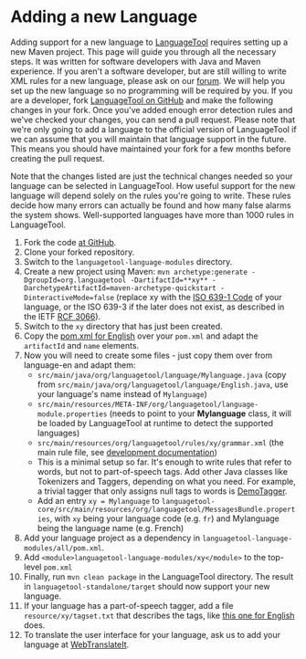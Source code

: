 # Adding a new Language

Adding support for a new language to [LanguageTool](https://languagetool.org) requires setting up a 
new Maven project. This page will guide you through all the necessary 
steps. It was written for software developers with Java and Maven 
experience. If you aren't a software developer, but are still willing 
to write XML rules for a new language, please ask on our 
[forum](https://forum.languagetool.org/). We will help you set up the 
new language so no programming will be required by you. If you are a 
developer, fork [LanguageTool on 
GitHub](https://github.com/languagetool-org/languagetool) and make the 
following changes in your fork. Once you've added enough error 
detection rules and we've checked your changes, you can send a pull 
request. Please note that we're only going to add a language to the 
official version of LanguageTool if we can assume that you will 
maintain that language support in the future. This means you should 
have maintained your fork for a few months before creating the pull 
request.

Note that the changes listed are just the technical changes needed so 
your language can be selected in LanguageTool. How useful support for 
the new language will depend solely on the rules you're going to 
write. These rules decide how many errors can actually be found and how 
many false alarms the system shows. Well-supported languages have more 
than 1000 rules in LanguageTool.

1. Fork the code [at GitHub](https://github.com/languagetool-org/languagetool).
2. Clone your forked repository.
3. Switch to the `languagetool-language-modules` directory.
4. Create a new project using Maven: `mvn archetype:generate -DgroupId=org.languagetool -DartifactId=**xy** -DarchetypeArtifactId=maven-archetype-quickstart -DinteractiveMode=false` (replace xy with the [ISO 639-1 Code](http://www.loc.gov/standards/iso639-2/php/code_list.php) of your language, or the ISO 639-3 if the later does not exist, as described in the IETF [RCF 3066](https://datatracker.ietf.org/doc/html/rfc3066#section-2.2)).
5. Switch to the `xy` directory that has just been created.
6. Copy the [pom.xml for English](https://github.com/languagetool-org/languagetool/blob/master/languagetool-language-modules/en/pom.xml) over your `pom.xml` and adapt the `artifactId` and `name` elements.
7. Now you will need to create some files - just copy them over from language-en and adapt them:
   - `src/main/java/org/languagetool/language/Mylanguage.java` (copy from `src/main/java/org/languagetool/language/English.java`, use your language's name instead of `Mylanguage`)
   - `src/main/resources/META-INF/org/languagetool/language-module.properties` (needs to point to your **Mylanguage** class, it will be loaded by LanguageTool at runtime to detect the supported languages)
   - `src/main/resources/org/languagetool/rules/xy/grammar.xml` (the main rule file, see [development documentation](/development-overview))
   - This is a minimal setup so far. It's enough to write rules that refer to words, but not to part-of-speech tags. Add other Java classes like Tokenizers and Taggers, depending on what you need. For example, a trivial tagger that only assigns null tags to words is [DemoTagger](https://github.com/languagetool-org/languagetool/blob/master/languagetool-core/src/main/java/org/languagetool/tagging/xx/DemoTagger.java).
   - Add an entry `xy = Mylanguage` to `languagetool-core/src/main/resources/org/languagetool/MessagesBundle.properties`, with `xy` being your language code (e.g. `fr`) and Mylanguage being the language name (e.g. French)
8. Add your language project as a dependency in `languagetool-language-modules/all/pom.xml`.
9. Add `<module>languagetool-language-modules/xy</module>` to the top-level `pom.xml`
10. Finally, run `mvn clean package` in the LanguageTool directory. The result in `languagetool-standalone/target` should now support your new language.
11. If your language has a part-of-speech tagger, add a file `resource/xy/tagset.txt` that describes the tags, like [this one for English](https://github.com/languagetool-org/languagetool/blob/master/languagetool-language-modules/en/src/main/resources/org/languagetool/resource/en/tagset.txt) does.
12. To translate the user interface for your language, ask us to add your language at [WebTranslateIt](/translating-messages).
